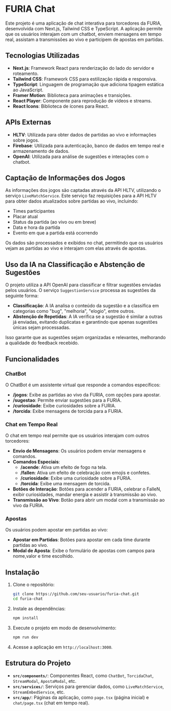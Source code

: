 # FURIA Chat

Este projeto é uma aplicação de chat interativa para torcedores da FURIA, desenvolvida com Next.js, Tailwind CSS e TypeScript. A aplicação permite que os usuários interajam com um chatbot, enviem mensagens em tempo real, assistam a transmissões ao vivo e participem de apostas em partidas.

## Tecnologias Utilizadas

- **Next.js**: Framework React para renderização do lado do servidor e roteamento.
- **Tailwind CSS**: Framework CSS para estilização rápida e responsiva.
- **TypeScript**: Linguagem de programação que adiciona tipagem estática ao JavaScript.
- **Framer Motion**: Biblioteca para animações e transições.
- **React Player**: Componente para reprodução de vídeos e streams.
- **React Icons**: Biblioteca de ícones para React.

## APIs Externas

- **HLTV**: Utilizada para obter dados de partidas ao vivo e informações sobre jogos.
- **Firebase**: Utilizada para autenticação, banco de dados em tempo real e armazenamento de dados.
- **OpenAI**: Utilizada para análise de sugestões e interações com o chatbot.

## Captação de Informações dos Jogos

As informações dos jogos são captadas através da API HLTV, utilizando o serviço `LiveMatchService`. Este serviço faz requisições para a API HLTV para obter dados atualizados sobre partidas ao vivo, incluindo:

- Times participantes
- Placar atual
- Status da partida (ao vivo ou em breve)
- Data e hora da partida
- Evento em que a partida está ocorrendo

Os dados são processados e exibidos no chat, permitindo que os usuários vejam as partidas ao vivo e interajam com elas através de apostas.

## Uso da IA na Classificação e Abstenção de Sugestões

O projeto utiliza a API OpenAI para classificar e filtrar sugestões enviadas pelos usuários. O serviço `SuggestionService` processa as sugestões da seguinte forma:

- **Classificação**: A IA analisa o conteúdo da sugestão e a classifica em categorias como "bug", "melhoria", "elogio", entre outros.
- **Abstenção de Repetidas**: A IA verifica se a sugestão é similar a outras já enviadas, evitando duplicatas e garantindo que apenas sugestões únicas sejam processadas.

Isso garante que as sugestões sejam organizadas e relevantes, melhorando a qualidade do feedback recebido.

## Funcionalidades

### ChatBot

O ChatBot é um assistente virtual que responde a comandos específicos:

- **/jogos**: Exibe as partidas ao vivo da FURIA, com opções para apostar.
- **/sugestao**: Permite enviar sugestões para a FURIA.
- **/curiosidade**: Exibe curiosidades sobre a FURIA.
- **/torcida**: Exibe mensagens de torcida para a FURIA.

### Chat em Tempo Real

O chat em tempo real permite que os usuários interajam com outros torcedores:

- **Envio de Mensagens**: Os usuários podem enviar mensagens e comandos.
- **Comandos Especiais**:
  - **/acende**: Ativa um efeito de fogo na tela.
  - **/fallen**: Ativa um efeito de celebração com emojis e confetes.
  - **/curiosidade**: Exibe uma curiosidade sobre a FURIA.
  - **/torcida**: Exibe uma mensagem de torcida.
- **Botões de Interação**: Botões para acender a FURIA, celebrar o FalleN, exibir curiosidades, mandar energia e assistir à transmissão ao vivo.
- **Transmissão ao Vivo**: Botão para abrir um modal com a transmissão ao vivo da FURIA.

### Apostas

Os usuários podem apostar em partidas ao vivo:

- **Apostar em Partidas**: Botões para apostar em cada time durante partidas ao vivo.
- **Modal de Aposta**: Exibe o formulário de apostas com campos para nome,valor e time escolhido.

## Instalação

1. Clone o repositório:
   ```bash
   git clone https://github.com/seu-usuario/furia-chat.git
   cd furia-chat
   ```

2. Instale as dependências:
   ```bash
   npm install
   ```

3. Execute o projeto em modo de desenvolvimento:
   ```bash
   npm run dev
   ```

4. Acesse a aplicação em `http://localhost:3000`.

## Estrutura do Projeto

- **`src/components/`**: Componentes React, como `ChatBot`, `TorcidaChat`, `StreamModal`, `ApostaModal`, etc.
- **`src/services/`**: Serviços para gerenciar dados, como `LiveMatchService`, `StreamEmbedService`, etc.
- **`src/app/`**: Páginas da aplicação, como `page.tsx` (página inicial) e `chat/page.tsx` (chat em tempo real).
